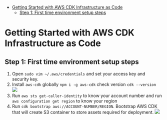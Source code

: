 - [Getting Started with AWS CDK Infrastructure as Code](#getting-started-with-aws-cdk-infrastructure-as-code)
  - [Step 1: First time environment setup steps](#step-1-first-time-environment-setup-steps)

# Getting Started with AWS CDK Infrastructure as Code 

## Step 1: First time environment setup steps
1. Open `sudo vim ~/.aws/credentials` and set your access key and security key. 
2. Install `aws-cdk` globally `npm i -g aws-cdk` check version `cdk --version`
   ![](https://i.imgur.com/1GLQ4HQ.png)
3. Run `aws sts get-caller-identity` to know your account number and run `aws configuration get region` to know your region
4. Run `cdk bootstrap aws://ACCOUNT-NUMBER/REGION`.  Bootstrap AWS CDK that will create S3 container to store assets required for deployment. 
   ![](https://i.imgur.com/hLKy41D.png)

